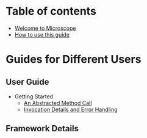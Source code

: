 # Table of contents

* [Welcome to Microscope](README.md)
* [How to use this guide](guides/HowToUseGuides.md)

# Guides for Different Users

## User Guide

* Getting Started
  * [An Abstracted Method Call](getting-started/AbstractedMethod.md)
  * [Invocation Details and Error Handling](getting-started/InvocationDetails.md)

## Framework Details


